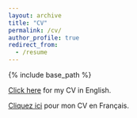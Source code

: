 ```yaml
---
layout: archive
title: "CV"
permalink: /cv/
author_profile: true
redirect_from:
  - /resume
---
```


{% include base_path %}

[Click here](/files/CV_EN_Julien_Blasco_jan_2021.pdf) for my CV in English.

[Cliquez ici](/files/CV_FR_Julien_Blasco_dec_2023.pdf) pour mon CV en Français.
